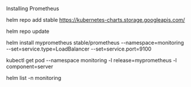 Installing Prometheus

helm repo add stable https://kubernetes-charts.storage.googleapis.com/

helm repo update

helm install myprometheus  stable/prometheus --namespace=monitoring \
--set=service.type=LoadBalancer --set=service.port=9100

kubectl get pod --namespace monitoring -l release=myprometheus -l component=server  

helm list -n monitoring

